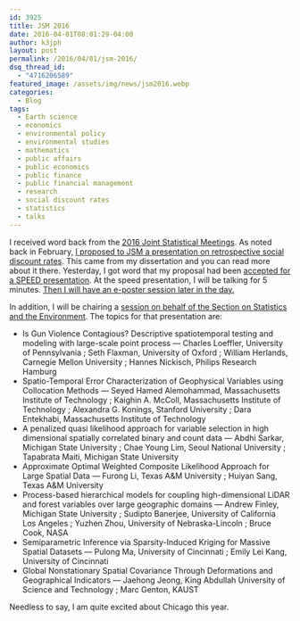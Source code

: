 ```yaml
---
id: 3925
title: JSM 2016
date: 2016-04-01T08:01:29-04:00
author: k3jph
layout: post
permalink: /2016/04/01/jsm-2016/
dsq_thread_id:
  - "4716206589"
featured_image: /assets/img/news/jsm2016.webp
categories:
  - Blog
tags:
  - Earth science
  - economics
  - environmental policy
  - environmental studies
  - mathematics
  - public affairs
  - public economics
  - public finance
  - public financial management
  - research
  - social discount rates
  - statistics
  - talks
---
```

I received word back from the [2016 Joint Statistical Meetings](https://www.amstat.org/meetings/jsm/2016/).  As noted back in February, [I proposed to JSM a presentation on retrospective social discount rates](https://jameshoward.us/2016/02/08/historical-social-discount-rates/).  This came from my dissertation and you can read more about it there.  Yesterday, I got word that my proposal had been [accepted for a SPEED presentation](http://ww2.amstat.org/meetings/jsm/2016/onlineprogram/ActivityDetails.cfm?SessionID=213152).  At the speed presentation, I will be talking for 5 minutes.  [Then I will have an e-poster session later in the day.](http://ww2.amstat.org/meetings/jsm/2016/onlineprogram/ActivityDetails.cfm?SessionID=213221)

In addition, I will be chairing a [session on behalf of the Section on Statistics and the Environment](http://ww2.amstat.org/meetings/jsm/2016/onlineprogram/ActivityDetails.cfm?SessionID=212890).  The topics for that presentation are:

* Is Gun Violence Contagious? Descriptive spatiotemporal testing and modeling with large-scale point process — Charles Loeffler, University of Pennsylvania ; Seth Flaxman, University of Oxford ; William Herlands, Carnegie Mellon University ; Hannes Nickisch, Philips Research Hamburg
* Spatio-Temporal Error Characterization of Geophysical Variables using Collocation Methods — Seyed Hamed Alemohammad, Massachusetts Institute of Technology ; Kaighin A. McColl, Massachusetts Institute of Technology ; Alexandra G. Konings, Stanford University ; Dara Entekhabi, Massachusetts Institute of Technology
* A penalized quasi likelihood approach for variable selection in high dimensional spatially correlated binary and count data — Abdhi Sarkar, Michigan State University ; Chae Young Lim, Seoul National University ; Tapabrata Maiti, Michigan State University
* Approximate Optimal Weighted Composite Likelihood Approach for Large Spatial Data — Furong Li, Texas A&M University ; Huiyan Sang, Texas A&M University
* Process-based hierarchical models for coupling high-dimensional LiDAR and forest variables over large geographic domains — Andrew Finley, Michigan State University ; Sudipto Banerjee, University of California Los Angeles ; Yuzhen Zhou, University of Nebraska-Lincoln ; Bruce Cook, NASA
* Semiparametric Inference via Sparsity-Induced Kriging for Massive Spatial Datasets — Pulong Ma, University of Cincinnati ; Emily Lei Kang, University of Cincinnati
* Global Nonstationary Spatial Covariance Through Deformations and Geographical Indicators — Jaehong Jeong, King Abdullah University of Science and Technology ; Marc Genton, KAUST

Needless to say, I am quite excited about Chicago this year.
